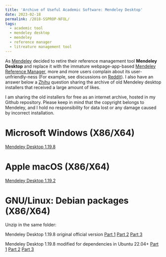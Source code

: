 ```yaml
---
title: 'Archive of Useful Academic Software: Mendeley Desktop'
date: 2023-02-18
permalink: /2018-SSPROP-NFOL/
tags:
  - academic tool
  - mendeley desktop
  - mendeley
  - reference manager
  - litreature management tool
---
```


As [Mendeley](https://www.mendeley.com/) decided to retire their reference management tool **Mendeley Desktop** and replace it with the immature webpage-app-based [Mendeley Reference Manager](https://www.mendeley.com/reference-management/reference-manager), more and more users complain about its user-unfriendly-ness (For example, see discussions on [Reddit](https://www.reddit.com/r/Mendeley/comments/10gfzoq/mendeley_reference_manager_is_a_horrible_program/)). I also have an answer below a [Zhihu](https://www.zhihu.com/question/380051419/answer/1508753929) question sharing the archive of old Mendeley desktop installers that received a large amount of likes.

I am sharing the old installers for free as an internet archive, hosted in my Github repository. Please keep in mind that the copyright belongs to Mendeley, and I hold no responsibility for data lost or any damage caused by incorrect installation.

Microsoft Windows (X86/X64)
======

[Mendeley Desktop 1.19.8](https://jiaye-wu.github.io/files/Mendeley-Desktop-1.19.8-win32.exe)

Apple macOS (X86/X64)
======

[Mendeley Desktop 1.19.2](https://jiaye-wu.github.io/files/Mendeley-Desktop-1.19.2-OSX-Universal.dmg)

GNU/Linux: Debian packages (X86/X64)
======

Unzip in the same folder:

Mendeley Desktop 1.19.8 original official version [Part 1](https://jiaye-wu.github.io/files/mendeleydesktop_1.19.8-stable_amd64.zip) [Part 2](https://jiaye-wu.github.io/files/mendeleydesktop_1.19.8-stable_amd64.z01) [Part 3](https://jiaye-wu.github.io/files/mendeleydesktop_1.19.8-stable_amd64.z02)

Mendeley Desktop 1.19.8 modified for dependencies in Ubuntu 22.04+ [Part 1](https://jiaye-wu.github.io/files/mendeleydesktop_1.19.8_for_ubuntu_22.04.zip) [Part 2](https://jiaye-wu.github.io/files/mendeleydesktop_1.19.8_for_ubuntu_22.04.z01) [Part 3](https://jiaye-wu.github.io/files/mendeleydesktop_1.19.8_for_ubuntu_22.04.z02)